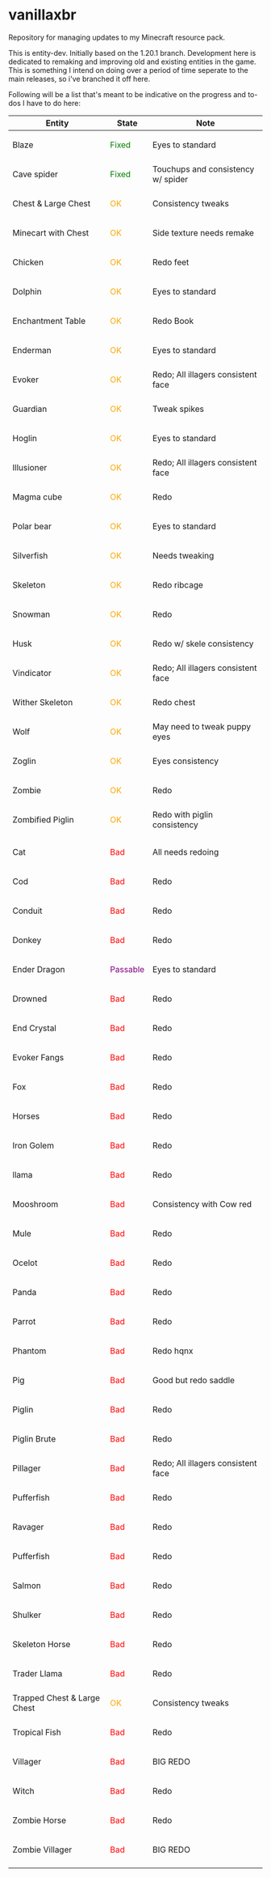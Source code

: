 # vanillaxbr
Repository for managing updates to my Minecraft resource pack.

This is entity-dev. Initially based on the 1.20.1 branch. Development here is dedicated to remaking and improving old and existing entities in the game. This is something I intend on doing over a period of time seperate to the main releases, so i've branched it off here. 

Following will be a list that's meant to be indicative on the progress and to-dos I have to do here: 

| Entity                      | State                                  | Note                               |
|-----------------------------|----------------------------------------|------------------------------------|
| Blaze                       | <p style="color: green;">Fixed</p>     | Eyes to standard                   |
| Cave spider                 | <p style="color: green;">Fixed</p>       | Touchups and consistency w/ spider |
| Chest & Large Chest         | <p style="color: orange;">OK</p>       | Consistency tweaks                 |
| Minecart with Chest         | <p style="color: orange;">OK</p>       | Side texture needs remake          |
| Chicken                     | <p style="color: orange;">OK</p>       | Redo feet                          |
| Dolphin                     | <p style="color: orange;">OK</p>       | Eyes to standard                   |
| Enchantment Table           | <p style="color: orange;">OK</p>       | Redo Book                          |
| Enderman                    | <p style="color: orange;">OK</p>       | Eyes to standard                   |
| Evoker                      | <p style="color: orange;">OK</p>       | Redo; All illagers consistent face |
| Guardian                    | <p style="color: orange;">OK</p>       | Tweak spikes                       |
| Hoglin                      | <p style="color: orange;">OK</p>       | Eyes to standard                   |
| Illusioner                  | <p style="color: orange;">OK</p>       | Redo; All illagers consistent face |
| Magma cube                  | <p style="color: orange;">OK</p>       | Redo                               |
| Polar bear                  | <p style="color: orange;">OK</p>       | Eyes to standard                   |
| Silverfish                  | <p style="color: orange;">OK</p>       | Needs tweaking                     |
| Skeleton                    | <p style="color: orange;">OK</p>       | Redo ribcage                       |
| Snowman                     | <p style="color: orange;">OK</p>       | Redo                               |
| Husk                        | <p style="color: orange;">OK</p>       | Redo w/ skele consistency          |
| Vindicator                  | <p style="color: orange;">OK</p>       | Redo; All illagers consistent face |
| Wither Skeleton             | <p style="color: orange;">OK</p>       | Redo chest                         |
| Wolf                        | <p style="color: orange;">OK</p>       | May need to tweak puppy eyes       |
| Zoglin                      | <p style="color: orange;">OK</p>       | Eyes consistency                   |
| Zombie                      | <p style="color: orange;">OK</p>       | Redo                               |
| Zombified Piglin            | <p style="color: orange;">OK</p>       | Redo with piglin consistency       |
|                             |                                        |                                    |
| Cat                         | <p style="color: red;">Bad</p>         | All needs redoing                  |
| Cod                         | <p style="color: red;">Bad</p>         | Redo                               |
| Conduit                     | <p style="color: red;">Bad</p>         | Redo                               |
| Donkey                      | <p style="color: red;">Bad</p>         | Redo                               |
| Ender Dragon                | <p style="color: purple;">Passable</p> | Eyes to standard                   |
| Drowned                     | <p style="color: red;">Bad</p>         | Redo                               |
| End Crystal                 | <p style="color: red;">Bad</p>         | Redo                               |
| Evoker Fangs                | <p style="color: red;">Bad</p>         | Redo                               |
| Fox                         | <p style="color: red;">Bad</p>         | Redo                               |
| Horses                      | <p style="color: red;">Bad</p>         | Redo                               |
| Iron Golem                  | <p style="color: red;">Bad</p>         | Redo                               |
| llama                       | <p style="color: red;">Bad</p>         | Redo                               |
| Mooshroom                   | <p style="color: red;">Bad</p>         | Consistency with Cow red           |
| Mule                        | <p style="color: red;">Bad</p>         | Redo                               |
| Ocelot                      | <p style="color: red;">Bad</p>         | Redo                               |
| Panda                       | <p style="color: red;">Bad</p>         | Redo                               |
| Parrot                      | <p style="color: red;">Bad</p>         | Redo                               |
| Phantom                     | <p style="color: red;">Bad</p>         | Redo hqnx                          |
| Pig                         | <p style="color: red;">Bad</p>         | Good but redo saddle               |
| Piglin                      | <p style="color: red;">Bad</p>         | Redo                               |
| Piglin Brute                | <p style="color: red;">Bad</p>         | Redo                               |
| Pillager                    | <p style="color: red;">Bad</p>         | Redo; All illagers consistent face |
| Pufferfish                  | <p style="color: red;">Bad</p>         | Redo                               |
| Ravager                     | <p style="color: red;">Bad</p>         | Redo                               |
| Pufferfish                  | <p style="color: red;">Bad</p>         | Redo                               |
| Salmon                      | <p style="color: red;">Bad</p>         | Redo                               |
| Shulker                     | <p style="color: red;">Bad</p>         | Redo                               |
| Skeleton Horse              | <p style="color: red;">Bad</p>         | Redo                               |
| Trader Llama                | <p style="color: red;">Bad</p>         | Redo                               |
| Trapped Chest & Large Chest | <p style="color: orange;">OK</p>       | Consistency tweaks                 |
| Tropical Fish               | <p style="color: red;">Bad</p>         | Redo                               |
| Villager                    | <p style="color: red;">Bad</p>         | BIG REDO                           |
| Witch                       | <p style="color: red;">Bad</p>         | Redo                               |
| Zombie Horse                | <p style="color: red;">Bad</p>         | Redo                               |
| Zombie Villager             | <p style="color: red;">Bad</p>         | BIG REDO                           |
|                             |                                        |                                    |
